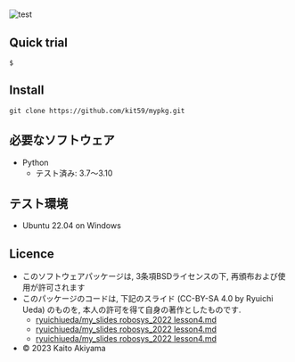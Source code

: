 # 
![test](https://github.com/kit59/mypkg/actions/workflows/test.yml/badge.svg)



## Quick trial
```
$ 
```

## Install
```
git clone https://github.com/kit59/mypkg.git
```

## 必要なソフトウェア
* Python
  * テスト済み: 3.7～3.10

## テスト環境
* Ubuntu 22.04 on Windows

## Licence
* このソフトウェアパッケージは, 3条項BSDライセンスの下, 再頒布および使用が許可されます 
* このパッケージのコードは, 下記のスライド (CC-BY-SA 4.0 by Ryuichi Ueda) のものを, 本人の許可を得て自身の著作としたものです.
    * [ryuichiueda/my_slides robosys_2022 lesson4.md](https://github.com/ryuichiueda/my_slides/blob/master/robosys_2022/lesson4.md)
    * [ryuichiueda/my_slides robosys_2022 lesson4.md](https://github.com/ryuichiueda/my_slides/blob/master/robosys_2022/lesson4.md)
    * [ryuichiueda/my_slides robosys_2022 lesson4.md](https://github.com/ryuichiueda/my_slides/blob/master/robosys_2022/lesson4.md)
* © 2023 Kaito Akiyama


